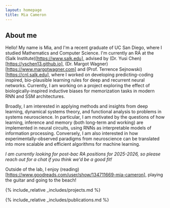 ```yaml
---
layout: homepage
title: Mia Cameron
---
```


## About me

Hello! My name is Mia, and I'm a recent graduate of UC San Diego, where I studied Mathematics and Computer Science. I'm currently an RA at the (Salk Institute)[https://www.salk.edu], advised by (Dr. Yusi Chen)[https://yschen13.github.io], (Dr. Margot Wagner)[https://www.margotwagner.com] and (Prof. Terrence Sejnowski)[https://cnl.salk.edu], where I worked on developing predicting-coding inspired, bio-plausible learning rules for deep and recurrent neural networks. Currently, I am working on a project exploring the effect of biologically-inspired inductive biases for memorization tasks in modern RNN and SSM architectures. 

Broadly, I am interested in applying methods and insights from deep learning, dynamical systems theory, and functional analysis to problems in systems neuroscience. In particular, I am motivated by the questions of how learning, inference and memory (both long-term and working) are implemented in neural circuits, using RNNs as interpretable models of information processing. Conversely, I am also interested in how experimentally-observed paradigms from neuroscience can be translated into more scalable and efficient algorithms for machine learning.

*I am currently looking for post-bac RA positions for 2025-2026, so please reach out for a chat if you think we'd be a good fit!*

Outside of the lab, I enjoy (reading)[https://www.goodreads.com/user/show/134711669-mia-cameron], playing the guitar and going to the beach! 

{% include_relative _includes/projects.md %}

{% include_relative _includes/publications.md %}